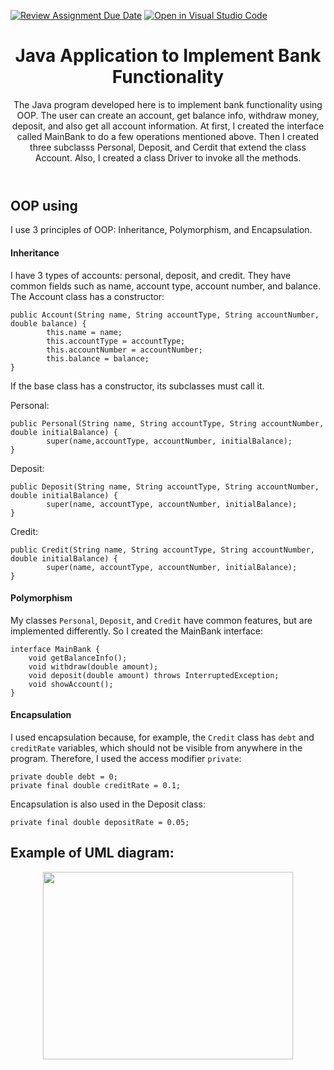 [![Review Assignment Due Date](https://classroom.github.com/assets/deadline-readme-button-24ddc0f5d75046c5622901739e7c5dd533143b0c8e959d652212380cedb1ea36.svg)](https://classroom.github.com/a/UcJgT9T0)
[![Open in Visual Studio Code](https://classroom.github.com/assets/open-in-vscode-718a45dd9cf7e7f842a935f5ebbe5719a5e09af4491e668f4dbf3b35d5cca122.svg)](https://classroom.github.com/online_ide?assignment_repo_id=12366153&assignment_repo_type=AssignmentRepo)
<header>

# Java Application to Implement Bank Functionality

The Java program developed here is to implement bank functionality using OOP. The user can create an account, get balance info, withdraw money, deposit, and also get all account information. At first, I created the interface called MainBank to do a few operations mentioned above. Then I created three subclasss Personal, Deposit, and Cerdit that extend the class Account. Also, I created a class Driver to invoke all the methods.

</header>

## OOP using

I use 3 principles of OOP: Inheritance, Polymorphism, and Encapsulation.

#### Inheritance
I have 3 types of accounts: personal, deposit, and credit. They have common fields such as name, account type, account number, and balance. The Account class has a constructor:
```
public Account(String name, String accountType, String accountNumber, double balance) {
        this.name = name;
        this.accountType = accountType;
        this.accountNumber = accountNumber;
        this.balance = balance;
}
```
If the base class has a constructor, its subclasses must call it.

Personal:
```
public Personal(String name, String accountType, String accountNumber, double initialBalance) {
        super(name,accountType, accountNumber, initialBalance);
}
```
Deposit:
```
public Deposit(String name, String accountType, String accountNumber, double initialBalance) {
        super(name, accountType, accountNumber, initialBalance);
}
```
Credit:
```
public Credit(String name, String accountType, String accountNumber, double initialBalance) {
        super(name, accountType, accountNumber, initialBalance);
}
```

#### Polymorphism
My classes `Personal`, `Deposit`, and `Credit` have common features, but are implemented differently. So I created the MainBank interface:
```
interface MainBank {
    void getBalanceInfo();
    void withdraw(double amount);
    void deposit(double amount) throws InterruptedException;
    void showAccount();
}
```

#### Encapsulation
I used encapsulation because, for example, the `Credit` class has `debt` and `creditRate` variables, which should not be visible from anywhere in the program. Therefore, I used the access modifier `private`:
```
private double debt = 0;
private final double creditRate = 0.1;
```
Encapsulation is also used in the Deposit class:
```
private final double depositRate = 0.05;
```

## Example of UML diagram:
<p align="center"><img align="center" src="https://github.com/dataproctech/long-term-project-java-MarkOmelyanenko-1/blob/main/uml.png?raw=true" height="300" width="400" /></p>
